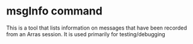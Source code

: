 # msgInfo command

This is a tool that lists information on messages that have been recorded from an Arras session. It is used primarily for testing/debugging